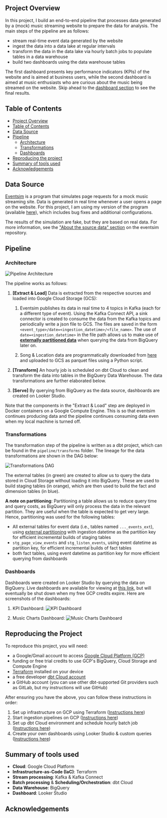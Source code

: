 ## Project Overview
In this project, I build an end-to-end pipeline that processes data generated by a (mock) music streaming website to
prepare the data for analysis.
The main steps of the pipeline are as follows:
- stream real-time event data generated by the website
- ingest the data into a data lake at regular intervals
- transform the data in the data lake via hourly batch jobs to populate tables in a data warehouse
- build two dashboards using the data warehouse tables

The first dashboard presents key performance indicators (KPIs) of the website and is aimed at business users, while the
second dashboard is aimed at music enthusiasts who are curious about the music being
streamed on the website. Skip ahead to the [dashboard section](#dashboards) to see the final results.

## Table of Contents 
- [Project Overview](#project-overview)
- [Table of Contents](#table-of-contents)
- [Data Source](#data-source)
- [Pipeline](#pipeline)
    - [Architecture](#architecture)
    - [Transformations](#transformations)
    - [Dashboards](#dashboards)
- [Reproducing the project](#reproducing-the-project)
- [Summary of tools used](#summary-of-tools-used)
- [Acknowledgements](#acknowledgements)


## Data Source
[Eventsim](https://github.com/viirya/eventsim) is a program that simulates page requests for a mock music streaming site. 
Data is generated in real time whenever a user opens a page on the website. For this project, I am using my version of 
the program (available [here](https://github.com/cpwill01/eventsim)), which includes bug fixes and additional 
configurations.

The results of the simulation are fake, but they are based on real data. For more information, see the ["About the 
source data" section](https://github.com/cpwill01/eventsim/tree/main?tab=readme-ov-file#about-the-source-data) on the 
eventsim repository.

## Pipeline
### Architecture
![Pipeline Architecture](assets/pipeline_architecture.jpg "Pipeline Architecture")

The pipeline works as follows:
1. **[Extract & Load]** Data is extracted from the respective sources and loaded into Google Cloud Storage (GCS):
   
   1.  Eventsim publishes its data in real time to 4 topics in Kafka (each for a different type of event). 
   Using the Kafka Connect API, a sink connector is created to consume the data from the Kafka topics and 
   periodically write a json file to GCS. The files are saved in the form
    `<event_type>/date=<ingestion_datetime>/<file_name>`. The use of
    `date=<ingestion_datetime>` in the file path allows us to make use of [**externally partitioned data**](https://cloud.google.com/bigquery/docs/hive-partitioned-queries?hl=en)
    when querying the data from BigQuery later on.
   
   2. Song & Location data are programmatically downloaded from 
      [here](https://github.com/cpwill01/eventsim/tree/main/data) and uploaded to GCS as parquet files using a Python 
   script.

2. **[Transform]** An hourly job is scheduled on dbt Cloud to clean and transform the data into tables in the BigQuery 
Data Warehouse. The data transformations are further elaborated below.
   
3. **[Serve]** By querying from BigQuery as the data source, dashboards are created on Looker Studio.

Note that the components in the "Extract & Load" step are deployed in Docker containers on a Google Compute Engine. This
is so that eventsim continues producing data and the pipeline continues consuming data even when my local machine is
turned off.

### Transformations
The transformation step of the pipeline is written as a dbt project, which can be found in the `pipeline/transforms` 
folder. The lineage for the data transformations are shown in the DAG below:

![Transformations DAG](assets/transformations_dag.png "Transformations DAG")

The external tables (in green) are created to allow us to query the data stored in Cloud Storage without loading it into
BigQuery. These are used to build staging tables (in orange), which are then used to build the fact and dimension tables (in blue).

**A note on partitioning**: Partitioning a table allows us to reduce query time and query costs, as BigQuery will only 
process the data in the relevant partition. They are useful when the table is expected to get very large. Hence, 
partitioning was used for the following tables:
- All external tables for event data (i.e., tables named `..._events_ext`), using [external partitioning](https://cloud.google.com/bigquery/docs/hive-partitioned-queries?hl=en) 
  with ingestion datetime as the partition key for efficient incremental builds of staging tables
- `stg_page_view_events` and `stg_listen_events`, using event datetime as partition key, for efficient incremental builds
  of fact tables
- both fact tables, using event datetime as partition key for more efficient querying from dashboards

### Dashboards
Dashboards were created on Looker Studio by querying the data on BigQuery. Live dashboards are available for viewing at [this link](https://lookerstudio.google.com/reporting/bed243cc-e6d8-49e5-936f-ce499710bf60),
but will eventually be shut down when my free GCP credits expire. Here are screenshots of the dashboards:
1. KPI Dashboard:
![KPI Dashboard](assets/dashboard_kpi.png)


2. Music Charts Dashboard: 
![Music Charts Dashboard](assets/dashboard_music.png)

## Reproducing the Project
To reproduce this project, you will need:
- a Google/Gmail account to access [Google Cloud Platform (GCP)](https://cloud.google.com/?hl=en)
- funding or free trial credits to use GCP's BigQuery, Cloud Storage and Compute Engine
- [Terraform](https://developer.hashicorp.com/terraform/install) installed on your device
- a free developer [dbt Cloud account](https://www.getdbt.com/signup)
- a GitHub account (you can use other dbt-supported Git providers such as GitLab, but my instructions will use GitHub)

After ensuring you have the above, you can follow these instructions in order:
1. Set up infrastructure on GCP using Terraform ([Instructions here](setup/infra-setup.md))
2. Start ingestion pipelines on GCP ([Instructions here](setup/ingestion-pipeline.md))
3. Set up dbt Cloud environment and schedule hourly batch job ([Instructions here](setup/dbt-cloud-jobs.md))
4. Create your own dashboards using Looker Studio & custom queries ([Instructions here](setup/looker-studio-example.md))

## Summary of tools used

- **Cloud**: Google Cloud Platform
- **Infrastructure-as-Code (IaC)**: Terraform
- **Stream processing**: Kafka & Kafka Connect
- **Batch processing** & **Scheduling/Orchestration**: dbt Cloud
- **Data Warehouse**: BigQuery
- **Dashboard**: Looker Studio

## Acknowledgements
